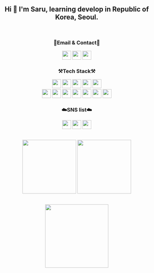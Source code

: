 


<div align="center">
 <h2> Hi 👐  I'm Saru, learning develop in Republic of Korea, Seoul.</h2>
  <br>
</div>

<div align="center">
<Strong><h3>📧Email & Contact📧</h3></Strong>
</div>
<div align="center">
<a href="mailto:glglzhzh22@gmail.com"><img style="width:auto; height:28px;" src="https://img.shields.io/badge/Gmail-d14836?style=flat-square&logo=Gmail&logoColor=white&link="mailto:glglzhzh22@gmail.com"></a>
<a href="mailto:heo_dark@naver.com"><img style="width:auto; height:28px;" src="https://img.shields.io/badge/-Naver-brightgreen?style=flat-square&logo=Naver&logoColor=white&link="mailto:heo_dark@naver.com"></a>
<a href="https://open.kakao.com/o/sHmgwxbe"><img style="width:auto; height:28px;" src="https://img.shields.io/badge/KakaoTalk-F7DF1E?style=flat-square&logo=KakaoTalk&logoColor=white&link="https://open.kakao.com/o/sHmgwxbe"></a>
</div>
<div align="center">
  <Strong><h3>⚒️Tech Stack⚒️</h3></Strong>

  <img style="width:auto; height:28px;" src="https://img.shields.io/badge/JAVA-007396?style=flat-square&logo=java&logoColor=white"> 
  <img style="width:auto; height:28px;" src="https://img.shields.io/badge/Spring-6DB33F?style=flat-square&logo=Spring&logoColor=white">
  <img style="width:auto; height:28px;" src="https://img.shields.io/badge/SpringBoot-6DB33F?style=flat-square&logo=SpringBoot&logoColor=white">
  <img style="width:auto; height:28px;" src="https://img.shields.io/badge/mysql-4479A1?style=flat-square&logo=mysql&logoColor=white">
  <img style="width:auto; height:28px;" src="https://img.shields.io/badge/Python-3776AB?style=flat-square&logo=Python&logoColor=white"><br>
  <img style="width:auto; height:28px;" src="https://img.shields.io/badge/html-E34F26?style=flat-square&logo=html5&logoColor=white">
  <img style="width:auto; height:28px;" src="https://img.shields.io/badge/css-1572B6?style=flat-square&logo=css3&logoColor=white">
  <img style="width:auto; height:28px;" src="https://img.shields.io/badge/javascript-F7DF1E?style=flat-square&logo=javascript&logoColor=black">
  <img style="width:auto; height:28px;" src="https://img.shields.io/badge/Jupyter-F37626?style=flat-square&logo=Jupyter&logoColor=white">
  <img style="width:auto; height:28px;" src="https://img.shields.io/badge/Git-F05032?style=flat-square&logo=Git&logoColor=white"> 
  <img style="width:auto; height:28px;" src="https://img.shields.io/badge/GitHub-181717?style=flat-square&logo=GitHub&logoColor=white">
  <img style="width:auto; height:28px;" src="https://img.shields.io/badge/Notion-000000?style=flat-square&logo=Notion&logoColor=white">
 
  <!--img style="width:auto height:28px;" src="https://img.shields.io/badge/AWS-232F3E?style=flat-square&logo=Amazon AWS&logoColor=white"--> 
 
 
</div>
<div align="center">
  <Strong><h3>☁️SNS list☁️</h3></Strong>
<a href="https://www.instagram.com/heo__daeng/"><img style="width:auto; height:28px;" src="https://img.shields.io/badge/Instagram-E4405F?style=flat-square&logo=Instagram&logoColor=white&link="https://www.instagram.com/heo__daeng/" ></a>
 <a href="https://sarudev.notion.site/JAVA-Spring-review-00-73866313b9d743c1ad488cd00d3a1077"><img style="width:auto; height:28px;" src="https://img.shields.io/badge/Notion-000000?style=flat-square&logo=Notion&logoColor=white&link="https://sarudev.notion.site/JAVA-Spring-review-00-73866313b9d743c1ad488cd00d3a1077" ></a>
  <img style="width:auto; height:28px;" src="https://hits.seeyoufarm.com/api/count/incr/badge.svg?url=https%3A%2F%2Fgithub.com%2FSaru-github%2Fhit-counter&count_bg=%2379C83D&title_bg=%23555555&icon=github.svg&icon_color=%23E7E7E7&title=hits&edge_flat=false))"/></a>
  <br><br>
</div>

<p align="center">
  <img style="height:170px;" src="https://github-readme-stats.vercel.app/api?username=saru-github&theme=dracula&layout=compact"/>
  <img style="height:170px;" src="https://github-readme-stats.vercel.app/api/top-langs/?username=saru-github&theme=dracula&layout=compact&langs_count=10"/>

</p>

<p align="center">
 <br>
<img style="height:200px;" src="https://github-profile-trophy.vercel.app/?username=Saru-github&theme=flat&column=7&align=center"/>
</p>

